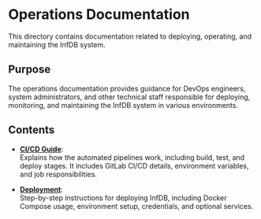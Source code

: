 # Operations Documentation

This directory contains documentation related to deploying, operating, and maintaining the InfDB system.

## Purpose

The operations documentation provides guidance for DevOps engineers, system administrators, and other technical staff responsible for deploying, monitoring, and maintaining the InfDB system in various environments.

## Contents

- [**CI/CD Guide**](ci_cd_guide.md):  
  Explains how the automated pipelines work, including build, test, and deploy stages. It includes GitLab CI/CD details, environment variables, and job responsibilities.

- [**Deployment**](deployment.md):  
  Step-by-step instructions for deploying InfDB, including Docker Compose usage, environment setup, credentials, and optional services.
